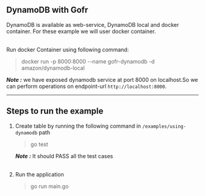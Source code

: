 ## DynamoDB with Gofr

DynamoDB is available as web-service, DynamoDB local and docker container. For these example we will user docker container.

</br>Run docker Container using following command:
> docker run -p 8000:8000 --name gofr-dynamodb -d amazon/dynamodb-local

***Note :*** we have exposed dynamodb service at port 8000 on localhost.So we can perform operations on endpoint-url `http://localhost:8000`. 

<hr> </hr>

## Steps to run the example

1) Create table by running the following command in `/examples/using-dynamodb` path

   > go test

   ***Note :*** It should PASS all the test cases <br></br>

2) Run the application

   > go run main.go


